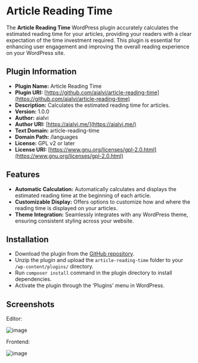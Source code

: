 # Article Reading Time

The **Article Reading Time** WordPress plugin accurately calculates the estimated reading time for your articles, providing your readers with a clear expectation of the time investment required. This plugin is essential for enhancing user engagement and improving the overall reading experience on your WordPress site.

## Plugin Information

- **Plugin Name:** Article Reading Time
- **Plugin URI:** [https://github.com/aialvi/article-reading-time](https://github.com/aialvi/article-reading-time)
- **Description:** Calculates the estimated reading time for articles.
- **Version:** 1.0.0
- **Author:** aialvi
- **Author URI:** [https://aialvi.me/](https://aialvi.me/)
- **Text Domain:** article-reading-time
- **Domain Path:** /languages
- **License:** GPL v2 or later
- **License URI:** [https://www.gnu.org/licenses/gpl-2.0.html](https://www.gnu.org/licenses/gpl-2.0.html)

## Features

- **Automatic Calculation:** Automatically calculates and displays the estimated reading time at the beginning of each article.
- **Customizable Display:** Offers options to customize how and where the reading time is displayed on your articles.
- **Theme Integration:** Seamlessly integrates with any WordPress theme, ensuring consistent styling across your website.

## Installation

- Download the plugin from the [GitHub repository](https://github.com/aialvi/article-reading-time).
- Unzip the plugin and upload the `article-reading-time` folder to your `/wp-content/plugins/` directory.
- Run `composer install` command in the plugin directory to install dependencies.
- Activate the plugin through the 'Plugins' menu in WordPress.

## Screenshots

Editor: 

![image](https://github.com/aialvi/article-reading-time/assets/10681348/b2d963cd-00d1-4daa-aad7-e2a41deff8e3)

Frontend:

![image](https://github.com/aialvi/article-reading-time/assets/10681348/f7738ebf-f8bf-40d7-8249-6a53d6202f72)


